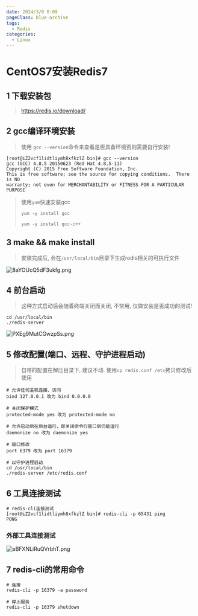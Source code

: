 ```yaml
---
date: 2024/3/8 0:09
pageClass: blue-archive
tags:
  - Redis
categories:
  - Linux
---
```


# CentOS7安装Redis7

## 1 下载安装包

> https://redis.io/download/

## 2 gcc编译环境安装

> 使用 `gcc --version`命令来查看是否具备环境否则需要自行安装!
>

 ```shell
[root@iZ2vcf1lidtliymh8xfkzlZ bin]# gcc --version
gcc (GCC) 4.8.5 20150623 (Red Hat 4.8.5-11)
Copyright (C) 2015 Free Software Foundation, Inc.
This is free software; see the source for copying conditions.  There is NO
warranty; not even for MERCHANTABILITY or FITNESS FOR A PARTICULAR PURPOSE
```

> 使用`yum`快速安装gcc
>
> `yum -y install gcc`
>
> `yum -y install gcc-c++`

## 3 make && make install

> 安装完成后, 会在`/usr/local/bin`目录下生成redis相关的可执行文件

![8aYOUcQ5dF3ukfg.png](https://s2.loli.net/2024/03/08/8aYOUcQ5dF3ukfg.png)

## 4 前台启动

> 这种方式启动后会随着终端关闭而关闭, 不常用, 仅做安装是否成功的测试!

```shell
cd /usr/local/bin
./redis-server
```

![PXEg9MutCGwzpSs.png](https://s2.loli.net/2024/03/08/PXEg9MutCGwzpSs.png)

## 5 修改配置(端口、远程、守护进程启动)

> 自带的配置在解压目录下, 建议不动. 使用`cp redis.conf /etc`拷贝修改后使用

```shell
# 允许任何主机连接、访问
bind 127.0.0.1 改为 bind 0.0.0.0
 
# 关闭保护模式
protected-mode yes 改为 protected-mode no
 
# 允许启动后在后台运行，即关闭命令行窗口后仍能运行
daemonize no 改为 daemonize yes

# 端口修改
port 6379 改为 port 16379
```

```shell
# 以守护进程启动
cd /usr/local/bin
./redis-server /etc/redis.conf
```

## 6 工具连接测试
```shell
# redis-cli连接测试
[root@iZ2vcf1lidtliymh8xfkzlZ bin]# redis-cli -p 65431 ping
PONG
```

### 外部工具连接测试

![eBFXNLiRuQVrbhT.png](https://s2.loli.net/2024/03/08/eBFXNLiRuQVrbhT.png)

## 7 redis-cli的常用命令
```shell
# 连接
redis-cli -p 16379 -a password

# 停止服务
redis-cli -p 16379 shutdown
```
